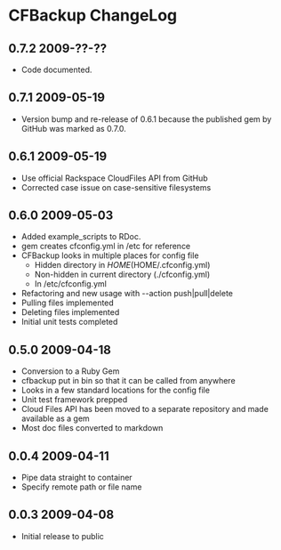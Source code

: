 CFBackup ChangeLog
==================

0.7.2 2009-??-??
-----------------
* Code documented.

0.7.1 2009-05-19
-----------------
* Version bump and re-release of 0.6.1 because the published gem by GitHub was marked as 0.7.0.

0.6.1 2009-05-19
-----------------
* Use official Rackspace CloudFiles API from GitHub
* Corrected case issue on case-sensitive filesystems

0.6.0 2009-05-03
-----------------
* Added example_scripts to RDoc.
* gem creates cfconfig.yml in /etc for reference
* CFBackup looks in multiple places for config file
  * Hidden directory in $HOME ($HOME/.cfconfig.yml)
  * Non-hidden in current directory (./cfconfig.yml)
  * In /etc/cfconfig.yml
* Refactoring and new usage with --action push|pull|delete
* Pulling files implemented
* Deleting files implemented
* Initial unit tests completed

0.5.0 2009-04-18
-----------------

* Conversion to a Ruby Gem
* cfbackup put in bin so that it can be called from anywhere
* Looks in a few standard locations for the config file
* Unit test framework prepped
* Cloud Files API has been moved to a separate repository and made available as a gem
* Most doc files converted to markdown

0.0.4 2009-04-11
-----------------

* Pipe data straight to container
* Specify remote path or file name

0.0.3 2009-04-08
-------------------

* Initial release to public
